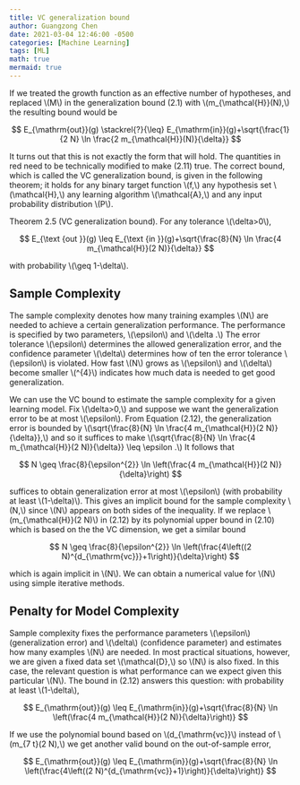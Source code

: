 ```yaml
---
title: VC generalization bound
author: Guangzong Chen
date: 2021-03-04 12:46:00 -0500
categories: [Machine Learning]
tags: [ML]
math: true
mermaid: true
---
```


If we treated the growth function as an effective number of hypotheses, and replaced \\(M\\) in the generalization bound (2.1) with \\(m_{\mathcal{H}}(N),\\) the resulting bound would be

$$
E_{\mathrm{out}}(g) \stackrel{?}{\leq} E_{\mathrm{in}}(g)+\sqrt{\frac{1}{2 N} \ln \frac{2 m_{\mathcal{H}}(N)}{\delta}}
$$

It turns out that this is not exactly the form that will hold. The quantities in red need to be technically modified to make (2.11) true. The correct bound, which is called the VC generalization bound, is given in the following theorem; it holds for any binary target function \\(f,\\) any hypothesis set \\(\mathcal{H},\\) any learning algorithm \\(\mathcal{A},\\) and any input probability distribution \\(P\\).


Theorem 2.5 (VC generalization bound). For any tolerance \\(\delta>0\\),

$$
E_{\text {out }}(g) \leq E_{\text {in }}(g)+\sqrt{\frac{8}{N} \ln \frac{4 m_{\mathcal{H}}(2 N)}{\delta}}
$$

with probability \\(\geq 1-\delta\\).

## Sample Complexity 

The sample complexity denotes how many training examples \\(N\\) are needed to achieve a certain generalization performance. The performance is specified by two parameters, \\(\epsilon\\) and \\(\delta .\\) The error tolerance \\(\epsilon\\) determines the allowed generalization error, and the confidence parameter \\(\delta\\) determines how of ten the error tolerance \\(\epsilon\\) is violated. How fast \\(N\\) grows as \\(\epsilon\\) and \\(\delta\\) become smaller \\(^{4}\\) indicates how much data is needed to get good generalization.

We can use the VC bound to estimate the sample complexity for a given learning model. Fix \\(\delta>0,\\) and suppose we want the generalization error to be at most \\(\epsilon\\). From Equation (2.12), the generalization error is bounded by \\(\sqrt{\frac{8}{N} \ln \frac{4 m_{\mathcal{H}}(2 N)}{\delta}},\\) and so it suffices to make \\(\sqrt{\frac{8}{N} \ln \frac{4 m_{\mathcal{H}}(2 N)}{\delta}} \leq \epsilon .\\) It follows that

$$
N \geq \frac{8}{\epsilon^{2}} \ln \left(\frac{4 m_{\mathcal{H}}(2 N)}{\delta}\right)
$$

suffices to obtain generalization error at most \\(\epsilon\\) (with probability at least \\(1-\delta)\\). This gives an implicit bound for the sample complexity \\(N,\\) since \\(N\\) appears on both sides of the inequality. If we replace \\(m_{\mathcal{H}}(2 N)\\) in (2.12) by its polynomial upper bound in (2.10) which is based on the the VC dimension, we get a similar bound

$$
N \geq \frac{8}{\epsilon^{2}} \ln \left(\frac{4\left((2 N)^{d_{\mathrm{vc}}}+1\right)}{\delta}\right)
$$

which is again implicit in \\(N\\). We can obtain a numerical value for \\(N\\) using simple iterative methods.

## Penalty for Model Complexity 

Sample complexity fixes the performance parameters \\(\epsilon\\) (generalization error) and \\(\delta\\) (confidence parameter) and estimates how many examples \\(N\\) are needed. In most practical situations, however, we are given a fixed data set \\(\mathcal{D},\\) so \\(N\\) is also fixed. In this case, the relevant question is what performance can we expect given this particular \\(N\\). The bound in (2.12) answers this question:
with probability at least \\(1-\delta\\),

$$
E_{\mathrm{out}}(g) \leq E_{\mathrm{in}}(g)+\sqrt{\frac{8}{N} \ln \left(\frac{4 m_{\mathcal{H}}(2 N)}{\delta}\right)}
$$

If we use the polynomial bound based on \\(d_{\mathrm{vc}}\\) instead of \\(m_{7 t}(2 N),\\) we get another valid bound on the out-of-sample error,

$$
E_{\mathrm{out}}(g) \leq E_{\mathrm{in}}(g)+\sqrt{\frac{8}{N} \ln \left(\frac{4\left((2 N)^{d_{\mathrm{vc}}+1}\right)}{\delta}\right)}
$$
